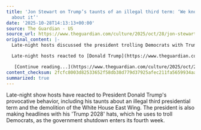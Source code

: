 ```yaml
---
title: 'Jon Stewart on Trump’s taunts of an illegal third term: ‘We know he’s thought
  about it’'
date: '2025-10-28T14:13:13+00:00'
source: The Guardian - US
source_url: https://www.theguardian.com/culture/2025/oct/28/jon-stewart-trump-third-term-white-house-demolition
original_content: |-
  Late-night hosts discussed the president trolling Democrats with Trump 2028 hats as the shutdown enters fourth week

  Late-night hosts reacted to [Donald Trump](https://www.theguardian.com/us-news/donaldtrump)’s [taunts](https://www.theguardian.com/us-news/2025/oct/27/can-trump-run-for-a-third-us-presidential-term-in-2028) about an illegal third presidential term and his [demolition](https://www.theguardian.com/us-news/2025/oct/24/white-house-demolition-east-wing-trump-ballroom) of the [East Wing](https://www.theguardian.com/us-news/2025/oct/25/what-is-the-white-house-east-wing-and-why-has-it-been-torn-down-in-trumps-renovation-plans) of the White House.

   [Continue reading...](https://www.theguardian.com/culture/2025/oct/28/jon-stewart-trump-third-term-white-house-demolition)
content_checksum: 2fcfc8003d82533652f58db38d779d37925afec211fa5659934aa7d167e28273
summarized: true
---
```


Late-night show hosts have reacted to President Donald Trump's provocative behavior, including his taunts about an illegal third presidential term and the demolition of the White House East Wing. The president is also making headlines with his 'Trump 2028' hats, which he uses to troll Democrats, as the government shutdown enters its fourth week.